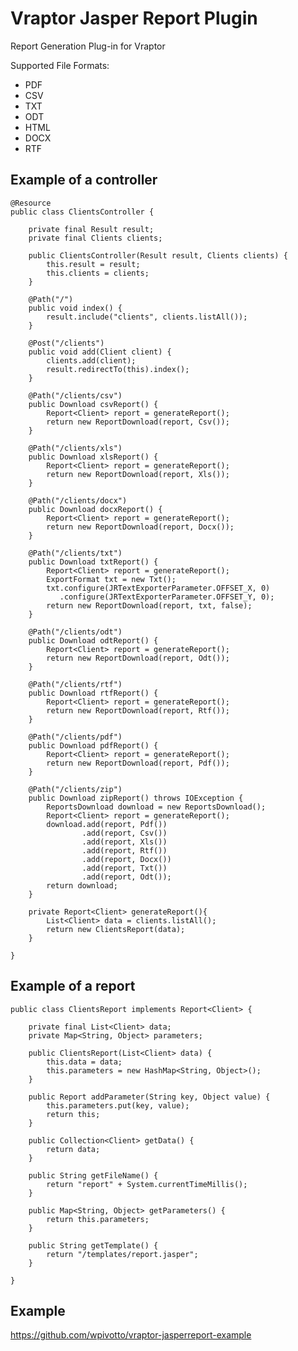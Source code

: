 Vraptor Jasper Report Plugin
======

Report Generation Plug-in for Vraptor

Supported File Formats:

* PDF
* CSV
* TXT
* ODT
* HTML
* DOCX
* RTF

Example of a controller
--------

	@Resource
	public class ClientsController {

		private final Result result;
		private final Clients clients;
	
		public ClientsController(Result result, Clients clients) {
			this.result = result;
			this.clients = clients;
		}
	
		@Path("/")
		public void index() {
			result.include("clients", clients.listAll());
		}
	
		@Post("/clients") 
		public void add(Client client) {
			clients.add(client);
			result.redirectTo(this).index();
		}
		
		@Path("/clients/csv") 
		public Download csvReport() {
			Report<Client> report = generateReport();
			return new ReportDownload(report, Csv());
		}
		
		@Path("/clients/xls") 
		public Download xlsReport() {
			Report<Client> report = generateReport();
			return new ReportDownload(report, Xls());
		}
		
		@Path("/clients/docx") 
		public Download docxReport() {
			Report<Client> report = generateReport();
			return new ReportDownload(report, Docx());
		}
		
		@Path("/clients/txt") 
		public Download txtReport() {
			Report<Client> report = generateReport();
			ExportFormat txt = new Txt();
			txt.configure(JRTextExporterParameter.OFFSET_X, 0)
			   .configure(JRTextExporterParameter.OFFSET_Y, 0);
			return new ReportDownload(report, txt, false);
		}
		
		@Path("/clients/odt") 
		public Download odtReport() {
			Report<Client> report = generateReport();
			return new ReportDownload(report, Odt());
		}
		
		@Path("/clients/rtf") 
		public Download rtfReport() {
			Report<Client> report = generateReport();
			return new ReportDownload(report, Rtf());
		}
		
		@Path("/clients/pdf") 
		public Download pdfReport() {
			Report<Client> report = generateReport();
			return new ReportDownload(report, Pdf());
		}
		
		@Path("/clients/zip") 
		public Download zipReport() throws IOException {
			ReportsDownload download = new ReportsDownload();
			Report<Client> report = generateReport();
			download.add(report, Pdf())
					.add(report, Csv())
					.add(report, Xls())
					.add(report, Rtf())
					.add(report, Docx())
					.add(report, Txt())
					.add(report, Odt());
			return download;
		}
		
		private Report<Client> generateReport(){
			List<Client> data = clients.listAll();
			return new ClientsReport(data);
		}
	
	}

Example of a report
--------

	public class ClientsReport implements Report<Client> {
	
		private final List<Client> data;
		private Map<String, Object> parameters;
		
		public ClientsReport(List<Client> data) {
			this.data = data;
			this.parameters = new HashMap<String, Object>();
		}
	
		public Report addParameter(String key, Object value) {
			this.parameters.put(key, value);
			return this;
		}
	
		public Collection<Client> getData() {
			return data;
		}
	
		public String getFileName() {
			return "report" + System.currentTimeMillis();
		}
	
		public Map<String, Object> getParameters() {
			return this.parameters;
		}
	
		public String getTemplate() {
			return "/templates/report.jasper";
		}

	}
	

Example
------

<https://github.com/wpivotto/vraptor-jasperreport-example>

